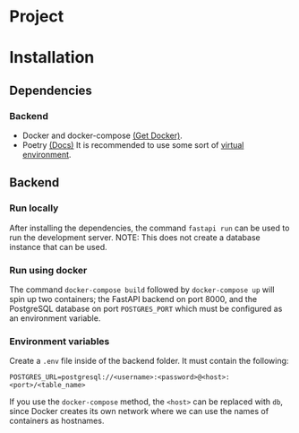# Project


# Installation

## Dependencies

### Backend
- Docker and docker-compose [(Get Docker)](https://docs.docker.com/get-docker/).
- Poetry [(Docs)](https://python-poetry.org/) It is recommended to use some sort of [virtual environment](https://docs.python.org/3/library/venv.html).

## Backend

### Run locally
After installing the  dependencies, the command `fastapi run` can be used to run the development server.
NOTE: This does not create a database instance that can be used.

### Run using docker
The command `docker-compose build` followed by `docker-compose up` will spin up two containers; the FastAPI backend on port 8000, and the PostgreSQL database on port `POSTGRES_PORT` which must be configured as an environment variable.

### Environment variables
Create a `.env` file inside of the backend folder. It must contain the following:

```
POSTGRES_URL=postgresql://<username>:<password>@<host>:<port>/<table_name>
```
If you use the `docker-compose` method, the `<host>` can be replaced with `db`, since Docker creates its own network where we can use the names of containers as hostnames.

